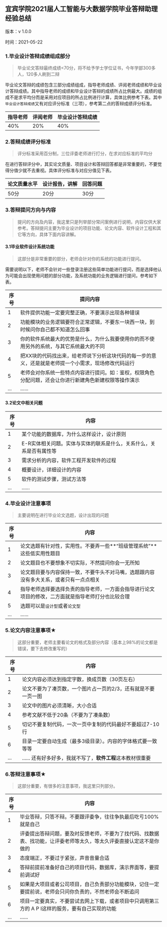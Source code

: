 ## 宜宾学院2021届人工智能与大数据学院毕业答辩助理经验总结

版本：v 1.0.0

时间：2021-05-22

### 1.毕业设计答辩成绩组成部分

> 毕业论文答辩最终成绩<70分，将不给予学士学位证书，今年学部300多人，120多人刷到二辩

毕业论文答辩的成绩包含三部分成绩组成，指导老师成绩、评阅老师成绩和毕业设计答辩成绩。其中指导老师的成绩和毕业设计答辩的成绩所占比例最大。成绩的组成不是求平均分而是采用对应项目的所占比例进行计算，具体比例参考下表。其中`毕业设计答辩成绩`又有对应评分标准（三项），参考第二点的答辩成绩评分标准。

| 指导老师 | 评阅老师 | 毕业设计答辩成绩 |
| -------- | -------- | ---------------- |
| 40%      | 20%      | 40%              |

### 2.答辩成绩评分标准

> 评分标准采用百分制，三位评委老师进行打分，在求对应标准的平均分

在进行答辩评分中，其实论文质量、项目设计和答辩回答都是非常重要的，不要觉得分值少就不去重视。具体评分标准与对应分值见下表。

| 论文质量水平 | 设计报告，讲解 | 回答问题 |
| ------------ | -------------- | -------- |
| 50分         | 20分           | 30分     |

### 3.答辩提问方向与内容

> 提问的方向及内容，我这里只是列举部分常问案例进行说明，内容仅供大家参考。答辩提问主要为毕业设计的项目功能、论文内容、软件设计工程和其它等方向，具体下面内容讲解。

#### 3.1毕业软件设计系统功能

> 这部分是非常重要的部分，老师会针对你的系统的功能进行提问。

需要说明以下，老师不会针对一些登录注册这些简单功能进行提问，而是选择他认为可能会出现使用问题的部分功能，及系统功能的业务逻辑进行提问，参考如下表。

| 序号 | 提问内容                                                     |
| ---- | ------------------------------------------------------------ |
| 1    | 软件提供功能一定要完整正确，不要演示出现各种错误             |
| 2    | 功能模块的业务逻辑要符合正常逻辑，不要东一块西一块，到时候问你自己都不知道怎么回事 |
| 3    | 你的软件系统最大的优势是什么，为什么我要使用你的而不使用另外的系统，与其它系统最大的不同 |
| 4    | 把XX块的代码找出来，给老师说下分析这块代码的每一步的意义，还是就是老师提一个小需求，现场修改代码运行 |
| 5    | 老师会对你系统一些特点内容进行提问。如：鉴权，权限角色分配问题，还会让你进行新建角色新建权限等操作演示 |
| ...  | ......                                                       |

#### 3.2论文中相关问题

| 序号 | 内容                                                         |
| ---- | ------------------------------------------------------------ |
| 1    | 某个功能的数据库，为什么这样设计，设计原则                   |
| 2    | E-R实体相关问题。实体与实体的联系是什么，关系什么，关系是否有属性等 |
| 3    | 需求分析的内容，软件工程开发软件的过程                       |
| 4    | 概要设计，详细设计的内容                                     |
| 5    | 软件的测试步骤，测试方法等                                   |
| ...  | ......                                                       |

### 4.毕业设计注意事项

> 主要说明在进行毕业论文选题，设计出现的问题

| 序号 | 内容                                                         |
| ---- | ------------------------------------------------------------ |
| 1    | 论文选题有针对性，实用性。不要弄一些**“班级管理系统”**这些低实用性题目 |
| 2    | 论文题目也不要想象不切实际，不然提问你会一无所知             |
| 3    | 论文题目要与内容保持一致，不要牛头不对马嘴，选题跟内容没有多大关系，或者只有一点点相关 |
| 4    | 指导老师选择要选择负责的指导老师，一方面会指导进行论文项目的修改，二方面就是指导老师打分也比较合理 |
| 5    | 选题可以是`设计型`或者`论文型`                               |
| ...  | ......                                                       |

### 5.论文内容注意事项★

> 这部分重要，老师主要看论文的格式及部分内容（基本上98%的论文都是错误，要下去修改重写的）

| 序号 | 内容                                                         |
| ---- | ------------------------------------------------------------ |
| 1    | 论文内容必须达到指定字数，换成页数（30页左右）               |
| 2    | 论文不要为了凑页数，一个图片占一页的2/3，还有就是不要一页一图 |
| 3    | 论文中的图片必须清晰，大小合适                               |
| 4    | 参考文献不低于20条（不要为了凑条数）                         |
| 5    | 切记不要复制代码，一次一页中复制的代码最好不要超过7-10行     |
| 6    | 目录一定要自动生成（最多3级目录）。内容的字体格式要一致等等  |
| ...  | ......   还有好多好多，我就不写了，**软件工程**这本教材很重要 |

### 6.答辩注意事项★

> 这部分重要，有很多的注意事项，我这里只列部分。

| 序号 | 内容                                                         |
| ---- | ------------------------------------------------------------ |
| 1    | 毕业答辩，只答不辩。不要跟评委争，往往争执最后吃亏100%就是自己 |
| 2    | 评委提出答辩问题，要及时反馈老师，不要为了找代码、找数据表、找功能，让评委老师等太久，等太久评委直接认定这不是你做的 |
| 3    | 态度端正，不要过于紧张，声音音量合适                         |
| 4    | 答辩前提前准备好自己的项目代码，数据库，演示界面等，要提前调试好 |
| 5    | 如果是大项目或者公司项目，自己负责部分功能模块，记住一定要提前说，老师会只问你负责的，不然老师会不断追问 |
| 6    | 项目一定要真实，不要尝试去网上下载，或者项目中只调用第三方的 A P I这样的服务，要有自己实现的功能 |
| ...  | ......                                                       |

